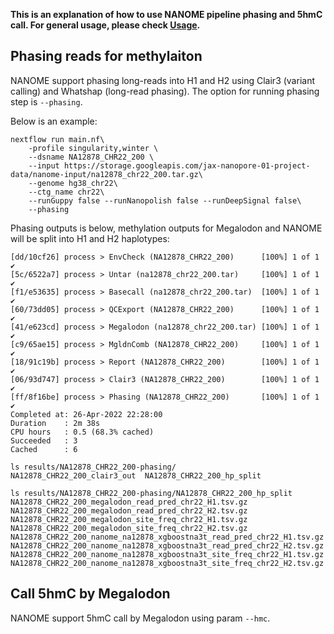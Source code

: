 **This is an explanation of how to use NANOME pipeline phasing and 5hmC call. For general usage, please check [Usage](https://github.com/TheJacksonLaboratory/nanome/blob/master/docs/Usage.md).**

## Phasing reads for methylaiton
NANOME support phasing long-reads into H1 and H2 using Clair3 (variant calling) and Whatshap (long-read phasing). The option for running phasing step is `--phasing`.

Below is an example:
```angular2html
nextflow run main.nf\
    -profile singularity,winter \
    --dsname NA12878_CHR22_200 \
    --input https://storage.googleapis.com/jax-nanopore-01-project-data/nanome-input/na12878_chr22_200.tar.gz\
    --genome hg38_chr22\
    --ctg_name chr22\
    --runGuppy false --runNanopolish false --runDeepSignal false\
    --phasing
```

Phasing outputs is below, methylation outputs for Megalodon and NANOME will be split into H1 and H2 haplotypes:
```angular2html
[dd/10cf26] process > EnvCheck (NA12878_CHR22_200)      [100%] 1 of 1 ✔
[5c/6522a7] process > Untar (na12878_chr22_200.tar)     [100%] 1 of 1 ✔
[f1/e53635] process > Basecall (na12878_chr22_200.tar)  [100%] 1 of 1 ✔
[60/73dd05] process > QCExport (NA12878_CHR22_200)      [100%] 1 of 1 ✔
[41/e623cd] process > Megalodon (na12878_chr22_200.tar) [100%] 1 of 1 ✔
[c9/65ae15] process > MgldnComb (NA12878_CHR22_200)     [100%] 1 of 1 ✔
[18/91c19b] process > Report (NA12878_CHR22_200)        [100%] 1 of 1 ✔
[06/93d747] process > Clair3 (NA12878_CHR22_200)        [100%] 1 of 1 ✔
[ff/8f16be] process > Phasing (NA12878_CHR22_200)       [100%] 1 of 1 ✔
Completed at: 26-Apr-2022 22:28:00
Duration    : 2m 38s
CPU hours   : 0.5 (68.3% cached)
Succeeded   : 3
Cached      : 6

ls results/NA12878_CHR22_200-phasing/
NA12878_CHR22_200_clair3_out  NA12878_CHR22_200_hp_split

ls results/NA12878_CHR22_200-phasing/NA12878_CHR22_200_hp_split
NA12878_CHR22_200_megalodon_read_pred_chr22_H1.tsv.gz
NA12878_CHR22_200_megalodon_read_pred_chr22_H2.tsv.gz
NA12878_CHR22_200_megalodon_site_freq_chr22_H1.tsv.gz
NA12878_CHR22_200_megalodon_site_freq_chr22_H2.tsv.gz
NA12878_CHR22_200_nanome_na12878_xgboostna3t_read_pred_chr22_H1.tsv.gz
NA12878_CHR22_200_nanome_na12878_xgboostna3t_read_pred_chr22_H2.tsv.gz
NA12878_CHR22_200_nanome_na12878_xgboostna3t_site_freq_chr22_H1.tsv.gz
NA12878_CHR22_200_nanome_na12878_xgboostna3t_site_freq_chr22_H2.tsv.gz
```

## Call 5hmC by Megalodon
NANOME support 5hmC call by Megalodon using param `--hmc`.
